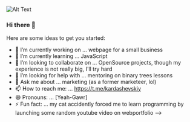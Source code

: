 ![Alt Text](https://cloud.mail.ru/home/extra/hey_github.gif?weblink=qHpp/vuYE7M8JS)

### Hi there 👋

Here are some ideas to get you started:

- 🔭 I’m currently working on ... webpage for a small business 
- 🌱 I’m currently learning ... JavaScript
- 👯 I’m looking to collaborate on ... OpenSource projects, though my experience is not really big, I'll try hard
- 🤔 I’m looking for help with ... mentoring on binary trees lessons
- 💬 Ask me about ... marketing (as a former marketeer, lol)
- 📫 How to reach me: ... <url>https://t.me/kardashevskiy</url>
- 😄 Pronouns: ... [Yeah-Gawr]
- ⚡ Fun fact: ... my cat accidently forced me to learn programming by launching some random youtube video on webportfolio
-->
